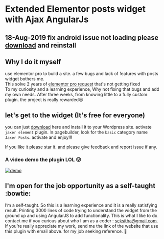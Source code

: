 # Extended Elementor posts widget with Ajax AngularJs
## 18-Aug-2019 fix android issue not loading please [download](https://github.com/seksitha/elementor-posts-widget-extended/releases/download/1.0.1/jaxer-element.zip) and reinstall
## Why I do it myself
use elementor pro to build a site. a few bugs and lack of features with posts widget bothers me. \
This solve 2 years of [elementor pro request](https://github.com/elementor/elementor/issues/1284) that's not getting fixed\
To my curiosity and a learning experience, Why not fixing that bugs and add my own needs. After three weeks, from knowing little to a fully custom plugin. the project is really rewarded:smiley: 



## let's get to the widget (It's free for everyone)

you can just [download](https://github.com/seksitha/elementor-posts-widget-extended/releases/download/1.0.1/jaxer-element.zip) here and install it to your Wordpress site. 
activate  `jaxer element` plugin. In pagebuilder, look for the `basic` category name `Jaxer Posts`. activate and enjoy!!!

If you like it please star it. and please give feedback and report issue if any.


### A video demo the plugin LOL :stuck_out_tongue_winking_eye:

<div align="left">
  <a href=https://www.youtube.com/watch?v=m3Usy1e2i2k" >
    <img src="http://img.youtube.com/vi/m3Usy1e2i2k/0.jpg" alt="demo">
  </a>
</div>

## I'm open for the job opportunity as a self-taught :bowtie:
I’m a self-taught. So this is a learning experience and it is a really satisfying result. Printing 3000 lines of code trying to understand the widget from the ground up and using AngularJS to add functionality. This is what I like to do. 
contact me if you curious about who I am as a coder : seksitha@gmail.com.\
If you're really appreciate my work, send me the link of the website that use this plugin with email above. for my job seeking reference. :pray:
